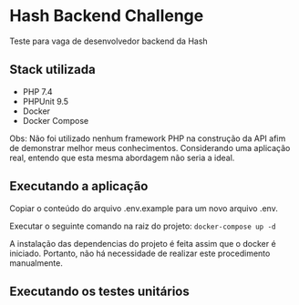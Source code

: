 # Hash Backend Challenge
Teste para vaga de desenvolvedor backend da Hash

## Stack utilizada
- PHP 7.4
- PHPUnit 9.5
- Docker
- Docker Compose

Obs: Não foi utilizado nenhum framework PHP na construção da API afim de demonstrar melhor meus conhecimentos. Considerando uma aplicação real, entendo que esta mesma abordagem não seria a ideal.

## Executando a aplicação
Copiar o conteúdo do arquivo .env.example para um novo arquivo .env.

Executar o seguinte comando na raiz do projeto:
```docker-compose up -d```

A instalação das dependencias do projeto é feita assim que o docker é iniciado. Portanto, não há necessidade de realizar este procedimento manualmente.

## Executando os testes unitários
